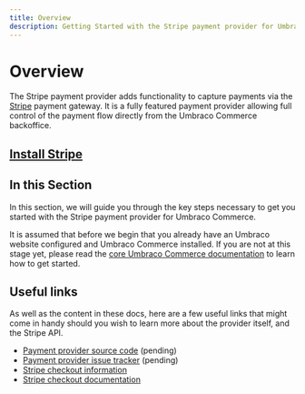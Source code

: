 ```yaml
---
title: Overview
description: Getting Started with the Stripe payment provider for Umbraco Commerce.
---
```


# Overview

The Stripe payment provider adds functionality to capture payments via the [Stripe](https://stripe.com) payment gateway. It is a fully featured payment provider allowing full control of the payment flow directly from the Umbraco Commerce backoffice.

## [Install Stripe](../install-payment-providers.md)

## In this Section

In this section, we will guide you through the key steps necessary to get you started with the Stripe payment provider for Umbraco Commerce.

It is assumed that before we begin that you already have an Umbraco website configured and Umbraco Commerce installed. If you are not at this stage yet, please read the [core Umbraco Commerce documentation](http://127.0.0.1:5000/o/vHdmkfI8smZW50A5yIZD/s/3rCehcwXc4nbpeGqcI2f/) to learn how to get started.

## Useful links

As well as the content in these docs, here are a few useful links that might come in handy should you wish to learn more about the provider itself, and the Stripe API.

* [Payment provider source code](https://github.com/umbraco/Umbraco.Commerce.PaymentProviders.Stripe) (pending)
* [Payment provider issue tracker](https://github.com/umbraco/Umbraco.Commerce.PaymentProviders.Stripe/issues) (pending)
* [Stripe checkout information](https://stripe.com/gb/payments/checkout)
* [Stripe checkout documentation](https://stripe.com/docs/payments/checkout)
